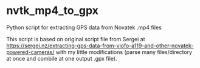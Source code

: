 # nvtk_mp4_to_gpx
Python script for extracting GPS data from Novatek .mp4 files

This script is based on original script file from Sergei at https://sergei.nz/extracting-gps-data-from-viofo-a119-and-other-novatek-powered-cameras/ with my little modifications (parse many files/directory at once and combile at one output .gpx file).
